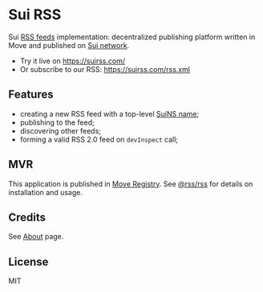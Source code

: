 # Sui RSS

Sui [RSS feeds](https://en.wikipedia.org/wiki/RSS) implementation: decentralized publishing platform written in Move and published on [Sui network](https://sui.io/).

-   Try it live on https://suirss.com/
-   Or subscribe to our RSS: https://suirss.com/rss.xml

## Features

-   creating a new RSS feed with a top-level [SuiNS name](https://suins.io/);
-   publishing to the feed;
-   discovering other feeds;
-   forming a valid RSS 2.0 feed on `devInspect` call;

## MVR

This application is published in [Move Registry](https://moveregistry.com/). See [@rss/rss](https://www.moveregistry.com/package/@rss/rss) for details on installation and usage.

## Credits

See [About](https://suirss.com/about) page.

## License

MIT
